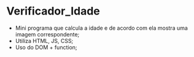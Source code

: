 # Verificador_Idade
- Mini programa que calcula a idade e de acordo com ela mostra uma imagem correspondente;
- Utiliza HTML, JS, CSS;
- Uso do DOM + function;
